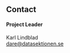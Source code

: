 ## Contact


#### Project Leader

Karl Lindblad</br>
[dare@datasektionen.se](mailto:dare@datasektionen.se)
